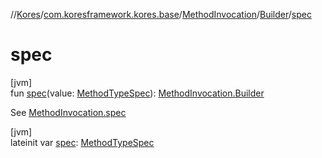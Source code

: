 //[Kores](../../../../index.md)/[com.koresframework.kores.base](../../index.md)/[MethodInvocation](../index.md)/[Builder](index.md)/[spec](spec.md)

# spec

[jvm]\
fun [spec](spec.md)(value: [MethodTypeSpec](../../../com.koresframework.kores.common/-method-type-spec/index.md)): [MethodInvocation.Builder](index.md)

See [MethodInvocation.spec](../spec.md)

[jvm]\
lateinit var [spec](spec.md): [MethodTypeSpec](../../../com.koresframework.kores.common/-method-type-spec/index.md)
